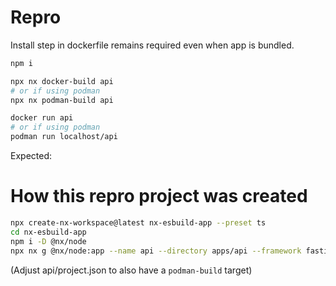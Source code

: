 # Repro

Install step in dockerfile remains required even when app is bundled.

```sh
npm i
```

```sh
npx nx docker-build api
# or if using podman
npx nx podman-build api
```

```sh
docker run api
# or if using podman
podman run localhost/api
```

Expected:

# How this repro project was created

```sh
npx create-nx-workspace@latest nx-esbuild-app --preset ts
cd nx-esbuild-app
npm i -D @nx/node
npx nx g @nx/node:app --name api --directory apps/api --framework fastify --docker --e2eTestRunner none --projectNameAndRootFormat as-provided
```

(Adjust api/project.json to also have a `podman-build` target)
